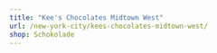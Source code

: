```yaml
---
title: "Kee's Chocolates Midtown West"
url: /new-york-city/kees-chocolates-midtown-west/
shop: Schokolade
---
```

